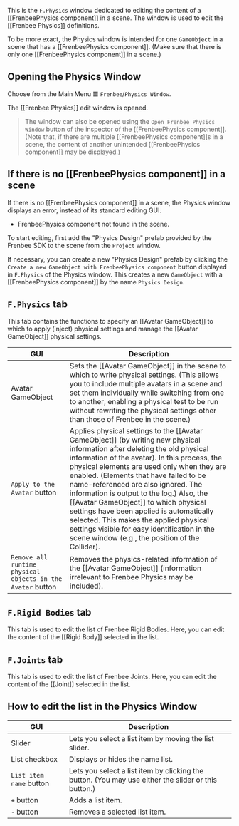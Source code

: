This is the `F.Physics` window dedicated to editing the content of a [[FrenbeePhysics component]] in a scene. The window is used to edit the [[Frenbee Physics]] definitions.

To be more exact, the Physics window is intended for one `GameObject` in a scene that has a [[FrenbeePhysics component]].
(Make sure that there is only one [[FrenbeePhysics component]] in a scene.)

## Opening the Physics Window

Choose from the Main Menu ☰ `Frenbee`/`Physics Window`.

The [[Frenbee Physics]] edit window is opened.

> The window can also be opened using the `Open Frenbee Physics Window` button of the inspector of the [[FrenbeePhysics component]].
> (Note that, if there are multiple [[FrenbeePhysics component]]s in a scene, the content of another unintended [[FrenbeePhysics component]] may be displayed.)

## If there is no [[FrenbeePhysics component]] in a scene

If there is no [[FrenbeePhysics component]] in a scene, the Physics window displays an error, instead of its standard editing GUI.
* FrenbeePhysics component not found in the scene.

To start editing, first add the "Physics Design" prefab provided by the Frenbee SDK to the scene from the `Project` window.

If necessary, you can create a new "Physics Design" prefab by clicking the `Create a new GameObject with FrenbeePhysics component` button displayed in `F.Physics` of the Physics window.
This creates a new `GameObject` with a [[FrenbeePhysics component]] by the name `Physics Design`.

## `F.Physics` tab

This tab contains the functions to specify an [[Avatar GameObject]] to which to apply (inject) physical settings and manage the [[Avatar GameObject]] physical settings.

|GUI|Description|
|---|---|
|Avatar GameObject| Sets the [[Avatar GameObject]] in the scene to which to write physical settings. (This allows you to include multiple avatars in a scene and set them individually while switching from one to another, enabling a physical test to be run without rewriting the physical settings other than those of Frenbee in the scene.)|
|`Apply to the Avatar` button| Applies physical settings to the [[Avatar GameObject]] (by writing new physical information after deleting the old physical information of the avatar). In this process, the physical elements are used only when they are enabled. (Elements that have failed to be name-referenced are also ignored. The information is output to the log.) Also, the [[Avatar GameObject]] to which physical settings have been applied is automatically selected. This makes the applied physical settings visible for easy identification in the scene window (e.g., the position of the Collider).|
|`Remove all runtime physical objects in the Avatar` button| Removes the physics-related information of the [[Avatar GameObject]] (information irrelevant to Frenbee Physics may be included).|

## `F.Rigid Bodies` tab

This tab is used to edit the list of Frenbee Rigid Bodies. Here, you can edit the content of the [[Rigid Body]] selected in the list.

## `F.Joints` tab

This tab is used to edit the list of Frenbee Joints. Here, you can edit the content of the [[Joint]] selected in the list.

## How to edit the list in the Physics Window

|GUI|Description|
|---|---|
|Slider| Lets you select a list item by moving the list slider.|
|List checkbox| Displays or hides the name list.|
|`List item name` button| Lets you select a list item by clicking the button. (You may use either the slider or this button.)|
|`+` button| Adds a list item.|
|`-` button| Removes a selected list item.|